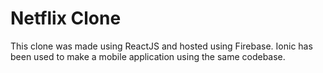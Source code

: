 # Netflix Clone

This clone was made using ReactJS and hosted using Firebase.
Ionic has been used to make a mobile application using the same codebase.
